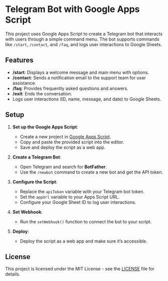 # Telegram Bot with Google Apps Script

This project uses Google Apps Script to create a Telegram bot that interacts with users through a simple command menu. The bot supports commands like `/start`, `/contact`, and `/faq`, and logs user interactions to Google Sheets.

## Features

- **/start**: Displays a welcome message and main menu with options.
- **/contact**: Sends a notification email to the support team for user assistance.
- **/faq**: Provides frequently asked questions and answers.
- **/exit**: Ends the conversation.
- Logs user interactions (ID, name, message, and date) to Google Sheets.

## Setup

1. **Set up the Google Apps Script**:
   - Create a new project in [Google Apps Script](https://script.google.com/).
   - Copy and paste the provided script into the editor.
   - Save and deploy the script as a web app.

2. **Create a Telegram Bot**:
   - Open Telegram and search for **BotFather**.
   - Use the `/newbot` command to create a new bot and get the API token.

3. **Configure the Script**:
   - Replace the `apiToken` variable with your Telegram bot token.
   - Set the `appUrl` variable to your Apps Script URL.
   - Configure your Google Sheet ID to log user interactions.

4. **Set Webhook**:
   - Run the `setWebhook()` function to connect the bot to your script.

5. **Deploy**:
   - Deploy the script as a web app and make sure it’s accessible.

## License

This project is licensed under the MIT License - see the [LICENSE](LICENSE) file for details.
